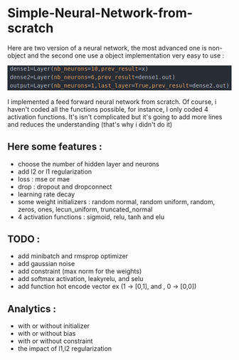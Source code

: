 # Simple-Neural-Network-from-scratch

Here are two version of a neural network, the most advanced one is non-object and the second one use a object implementation very easy to use :

![](https://github.com/beaupletga/Simple-Neural-Network-from-scratch/blob/master/object_implementation.png)


I implemented a feed forward neural network from scratch. 
Of course, i haven't coded all the functions possible, for instance, I only coded 4 activation functions. It's isn't complicated but it's going to add more lines and reduces the understanding (that's why i didn't do it) 




## Here some features :

- choose the number of hidden layer and neurons
- add l2 or l1 regularization
- loss : mse or mae
- drop : dropout and dropconnect
- learning rate decay
- some weight initializers : random normal, random uniform, random, zeros, ones, lecun_uniform, truncated_normal
- 4 activation functions : sigmoid, relu, tanh and elu


## TODO :

- add minibatch and rmsprop optimizer
- add gaussian noise
- add constraint (max norm for the weights)
- add softmax activation, leakyrelu, and selu
- add function hot encode vector ex (1 -> [0,1], and , 0 -> [0,0])


## Analytics :

- with or without initializer
- with or without bias
- with or without constraint
- the impact of l1,l2 regularization
